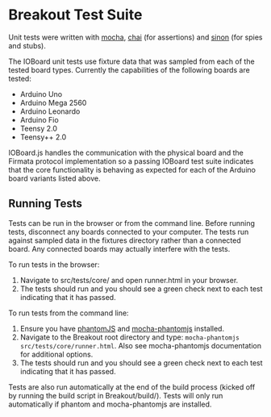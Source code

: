 Breakout Test Suite
===

Unit tests were written with [mocha](http://visionmedia.github.com/mocha/), [chai](http://chaijs.com/) (for assertions) and [sinon](http://sinonjs.org/) 
(for spies and stubs).

The IOBoard unit tests use fixture data that was sampled from each of the tested
board types. Currently the capabilities of the following boards are tested:

- Arduino Uno
- Arduino Mega 2560
- Arduino Leonardo
- Arduino Fio
- Teensy 2.0
- Teensy++ 2.0

IOBoard.js handles the communication with the physical board and the Firmata 
protocol implementation so a passing IOBoard test suite indicates that the core 
functionality is behaving as expected for each of the Arduino board variants 
listed above.


Running Tests
---

Tests can be run in the browser or from the command line. Before running tests,
disconnect any boards connected to your computer. The tests run against 
sampled data in the fixtures directory rather than a connected board. Any 
connected boards may actually interfere with the tests.

To run tests in the browser:

1. Navigate to src/tests/core/ and open runner.html in your browser.
2. The tests should run and you should see a green check next to each test 
indicating that it has passed.

To run tests from the command line:

1. Ensure you have [phantomJS](http://phantomjs.org/) and [mocha-phantomjs](https://github.com/metaskills/mocha-phantomjs) installed.
2. Navigate to the Breakout root directory and type:
```mocha-phantomjs src/tests/core/runner.html```. Also see mocha-phantomjs documentation for additional options.
3. The tests should run and you should see a green check next to each test 
indicating that it has passed.

Tests are also run automatically at the end of the build process (kicked off by 
running the build script in Breakout/build/). Tests will only run automatically
if phantom and mocha-phantomjs are installed.

